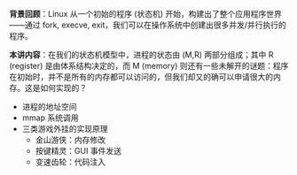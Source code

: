 **背景回顾**：Linux 从一个初始的程序 (状态机) 开始，构建出了整个应用程序世界——通过 fork, execve, exit，我们可以在操作系统中创建出很多并发/并行执行的程序。

**本讲内容**：在我们的状态机模型中，进程的状态由 (M,R) 两部分组成；其中 R (register) 是由体系结构决定的，而 M (memory) 则还有一些未解开的谜题：程序在初始时，并不是所有的内存都可以访问的，但我们却又的确可以申请很大的内存。这是如何实现的？

- 进程的地址空间
- mmap 系统调用
- 三类游戏外挂的实现原理
  - 金山游侠：内存修改
  - 按键精灵：GUI 事件发送
  - 变速齿轮：代码注入